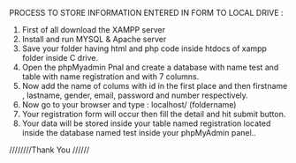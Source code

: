 
PROCESS TO STORE INFORMATION ENTERED IN FORM TO LOCAL DRIVE :
1. First of all download the XAMPP server
2. Install and run MYSQL & Apache server
3. Save your folder having html and php code inside htdocs of xampp folder inside C drive.
4. Open the phpMyadmin Pnal and create a database with name test and table with name 
registration and with 7 columns.
5. Now add the name of colums with id in the first place and then firstname , lastname,
 gender, email, password and number respectively.
6. Now go to your browser and type : localhost/ (foldername)
7. Your registration form will occur then fill the detail and hit submit button.
8. Your data will be stored inside your table named registration located inside the 
database named test inside your phpMyAdmin panel..



////////Thank You ////// 
